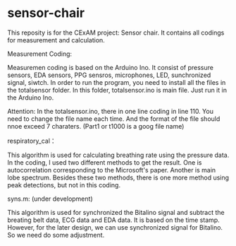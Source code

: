 # sensor-chair
This reposity is for the CExAM project: Sensor chair. It contains all codings for measurement and calculation.

Measurement Coding:

Measuremen coding is based on the Arduino Ino. It consist of pressure sensors, EDA sensors, PPG sensros, microphones, LED, sunchronized signal, siwtch. In order to run the program, you need to install all the files in the totalsensor folder. In this folder, totalsensor.ino is main file. Just run it in the Arduino Ino.

Attention: In the totalsensor.ino, there in one line coding in line 110. You need to change the file name each time. And the format of the file should nnoe exceed 7 charaters. (Part1 or t1000 is a goog file name)

respiratory_cal：

This algorithm is used for calculating breathing rate using the pressure data. In the coding, I used two different methods to get the result. One is autocorrelation corresponding to the Microsoft's paper. Another is main lobe spectrum. Besides these two methods, there is one more method using peak detections, but not in this coding. 

syns.m: (under development)

This algorithm is used for synchronized the Bitalino signal and subtract the breating belt data, ECG data and EDA data. It is based on the time stamp. However, for the later design, we can use synchronized signal for Bitalino. So we need do some adjustment. 

